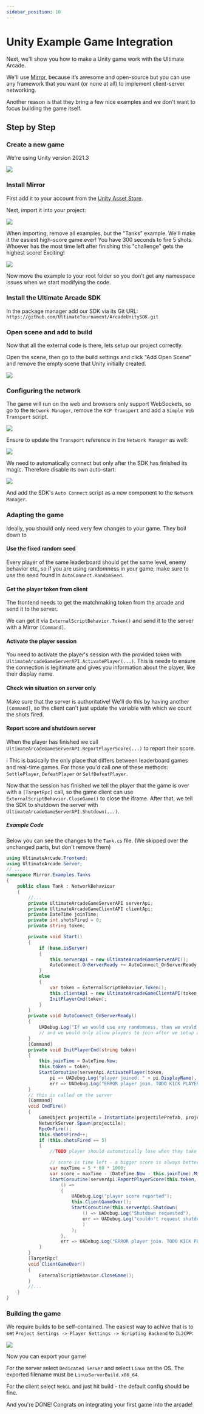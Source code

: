 ```yaml
---
sidebar_position: 10
---
```


<!-- https://googledocstomarkdown.com/ -->

# Unity Example Game Integration

Next, we'll show you how to make a Unity game work with the Ultimate Arcade.

We'll use [Mirror](https://mirror-networking.gitbook.io/), because it’s awesome and open-source but you can use any framework that you want (or none at all) to implement client-server networking.

Another reason is that they bring a few nice examples and we don't want to focus building the game itself.

## Step by Step

### Create a new game
We're using Unity version 2021.3

![](https://lh6.googleusercontent.com/gTqKQWtJT5vHvxZftwaDeVUiAawCU_f4-vkhDnUvCePTZ3Kfw3Mn5HLipTqV4o_KbNfmv-IJlxkc8cfyU5YMkrfUk98re3Ectkr-acxfDu4ZauCMJCY0SnPX1nWqx4VYafB8NZUBqISrzWTW8Q)

### Install Mirror

First add it to your account from the [Unity Asset Store](https://assetstore.unity.com/packages/tools/network/mirror-129321).

Next, import it into your project:

![](https://lh3.googleusercontent.com/kaqux0aSfnXjBbCXMjP2SHcAxd-AbyOyc_2jKu63TOv9FFju0EhBa4-ffCNZq6HjSBiFBq9YS2G2F4t13P6ydiANErQx52R-NrF_PPCJBtzAjGpSJVu79gIDtzZLt5RxwjChC5hDHb5PeYzgQw)

When importing, remove all examples, but the "Tanks" example. We'll make it the easiest high-score game ever! You have 300 seconds to fire 5 shots. Whoever has the most time left after finishing this "challenge" gets the highest score! Exciting!

![](https://lh6.googleusercontent.com/ycnloxch_R6jr5Bi5YqUF7aXPH3xnsHQUG-hUX1qlaY7FHeuUgWdfEa5ZM1Cp0NJRXNAYIvYNk-P7W8TAh7G53vrKEJ1W26dbNTEitrXi0MfjPw2MOyyNJk_HJ7v8IYmocHrhPt_M4ir1T5V8Q)

Now move the example to your root folder so you don’t get any namespace issues when we start modifying the code.

### Install the Ultimate Arcade SDK

In the package manager add our SDK via its Git URL:
`https://github.com/UltimateTournament/ArcadeUnitySDK.git`

### Open scene and add to build

Now that all the external code is there, lets setup our project correctly.

Open the scene, then go to the build settings and click "Add Open Scene" and remove the empty scene that Unity initially created.

![](https://lh6.googleusercontent.com/LPx7iWQiwnNjPRNdkuGIlY-YUDYtRLHwLp2sotK_86rZcF_DiUTxgPuqAxrWvwvod_UIoKP8hYO--NIWIL-0OUn1I0wE039yzUAa6T1WNxkHw6MFejnu_PIOFeqlMeVkgr39zjbwYAsdrNRvpA)

### Configuring the network

The game will run on the web and browsers only support WebSockets, so go to the `Network Manager`, remove the `KCP Transport` and add a `Simple Web Transport` script.


![](https://lh5.googleusercontent.com/BJ8CeuGsKpwQZbYWDS22Dz6_TvlBgVjnJnJkmUKfYq6_cpmT-Pq_SjC34pyrK7NbEz3PhuDc9nb-16M3aAZ-Q2nK6TNQ9tpKfaEPTxLFzNjN6JlVyEHBINJtSz2irKoMa6WuRdvLJKrIFpoRkA)

Ensure to update the `Transport` reference in the `Network Manager` as well:

![](https://lh4.googleusercontent.com/3vyLJW0jJ-WQpUG4KKpcdAzkzXGIr53Agt9gOLmDLiQTDtik_gn6GgPdmKi5KiIcgrS2Y8tBCQYbF1TFEakddYqcLSyWFSw_yVuKz9hNLCN0OlwX3nTnM6in6Su-NsfI9Qwi1nLrCzt8wnQHHA)

We need to automatically connect but only after the SDK has finished its magic. Therefore disable its own auto-start:

![](https://lh3.googleusercontent.com/9xnlQ9c_2BpvAGA9VLmVAJ7nwbhk3TAcBb56Fnndqp4GN_OdbYDD_rXGljnGebrVWeJTbePQfUOxMqC5c5qew9yoAwKT3Ynn9qG20JiP7AQMSNzLLrIGj91FHCtIrgVR7LAbrOYnSrT6-BNyKA)

And add the SDK's `Auto Connect` script as a new component to the `Network Manager`.

### Adapting the game

Ideally, you should only need very few changes to your game. They boil down to

#### Use the fixed random seed

Every player of the same leaderboard should get the same level, enemy behavior etc, so if you are using randomness in your game, make sure to use the seed found in `AutoConnect.RandomSeed`.

#### Get the player token from client

The frontend needs to get the matchmaking token from the arcade and send it to the server.

We can get it via `ExternalScriptBehavior.Token()` and send it to the server with a Mirror `[Command]`.

#### Activate the player session

You need to activate the player's session with the provided token with `UltimateArcadeGameServerAPI.ActivatePlayer(...)`. This is neede to ensure the connection is legitimate and gives you information about the player, like their display name.

#### Check win situation on server only

Make sure that the server is authoritative! We'll do this by having another `[Command]`, so the client can't just update the variable with which we count the shots fired.

#### Report score and shutdown server

When the player has finished we call `UltimateArcadeGameServerAPI.ReportPlayerScore(...)` to report their score.

ℹ️ This is basically the only place that differs between leaderboard games and real-time games. For those you'd call one of these methods: `SettlePlayer`, `DefeatPlayer` or `SelfDefeatPlayer`.

Now that the session has finished we tell the player that the game is over with a `[TargetRpc]` call, so the game client can use `ExternalScriptBehavior.CloseGame()` to close the iframe. After that, we tell the SDK to shutdown the server with `UltimateArcadeGameServerAPI.Shutdown(...)`.

##### Example Code

Below you can see the changes to the `Tank.cs` file. (We skipped over the unchanged parts, but don't remove them)

```cs
using UltimateArcade.Frontend;
using UltimateArcade.Server;
// ...
namespace Mirror.Examples.Tanks
{
    public class Tank : NetworkBehaviour
    {
        //...
        private UltimateArcadeGameServerAPI serverApi;
        private UltimateArcadeGameClientAPI clientApi;
        private DateTime joinTime;
        private int shotsFired = 0;
        private string token;

        private void Start()
        {
            if (base.isServer)
            {
                this.serverApi = new UltimateArcadeGameServerAPI();
                AutoConnect.OnServerReady += AutoConnect_OnServerReady;
            }
            else
            {
                var token = ExternalScriptBehavior.Token();
                this.clientApi = new UltimateArcadeGameClientAPI(token, ExternalScriptBehavior.BaseApiServerName());
                InitPlayerCmd(token);
            }
        }
        private void AutoConnect_OnServerReady()
        {
            UADebug.Log("If we would use any randomness, then we would use this seed: " + AutoConnect.RandomSeed);
            // and we would only allow players to join after we setup all randomness
        }
        [Command]
        private void InitPlayerCmd(string token)
        {
            this.joinTime = DateTime.Now;
            this.token = token;
            StartCoroutine(serverApi.ActivatePlayer(token,
                pi => UADebug.Log("player joined: " + pi.DisplayName),
                err => UADebug.Log("ERROR player join. TODO KICK PLAYER: " + err)));
        }
        // this is called on the server
        [Command]
        void CmdFire()
        {
            GameObject projectile = Instantiate(projectilePrefab, projectileMount.position, projectileMount.rotation);
            NetworkServer.Spawn(projectile);
            RpcOnFire();
            this.shotsFired++;
            if (this.shotsFired == 5)
            {
                //TODO player should automatically lose when they take longer than the max time

                // score is time left - a bigger score is always better in the arcade
                var maxTime = 5 * 60 * 1000;
                var score = maxTime - (DateTime.Now - this.joinTime).Milliseconds;
                StartCoroutine(serverApi.ReportPlayerScore(this.token, score,
                    () =>
                    {
                        UADebug.Log("player score reported");
                        this.ClientGameOver();
                        StartCoroutine(this.serverApi.Shutdown(
                            () => UADebug.Log("Shutdown requested"),
                            err => UADebug.Log("couldn't request shutdown:" + err)
                            )
                        );
                    },
                    err => UADebug.Log("ERROR player join. TODO KICK PLAYER: " + err)));
            }
        }
        [TargetRpc]
        void ClientGameOver()
        {
            ExternalScriptBehavior.CloseGame();
        }
        //...
    }
}
```


### Building the game

We require builds to be self-contained. The easiest way to achive that is to set `Project Settings -> Player Settings -> Scripting Backend` to `IL2CPP`:

![](https://lh6.googleusercontent.com/K7_nTdgj41wcjRBJLALdwvR2O6cSHQDE0tV4HTwa8qyQpnA5txXa59KtDxSq-bFU_CiAwNV2xjPcZzjHicoDVjrgzYZIZOoytABuIASLRSyxgofQMK9dwedMD7YZWA_EnpdgVGihVJk2qHueaA)

Now you can export your game!

For the server select `Dedicated Server` and select `Linux` as the OS. The exported filename must be `LinuxServerBuild.x86_64`.

For the client select `WebGL` and just hit build - the default config should be fine.

And you're DONE! Congrats on integrating your first game into the arcade!
